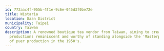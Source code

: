 ```yaml
---
id: 772aac4f-955b-4f1e-9c6e-045d3f0be72e
title: Wistaria
location: Daan District
municipality: Taipei
country: Taiwan
description: A renowned boutique tea vendor from Taiwan, aiming to create
  productions reminiscent and worthy of standing alongside the 'Masterpiece Era'
  of puer production in the 1950's.
---
```


